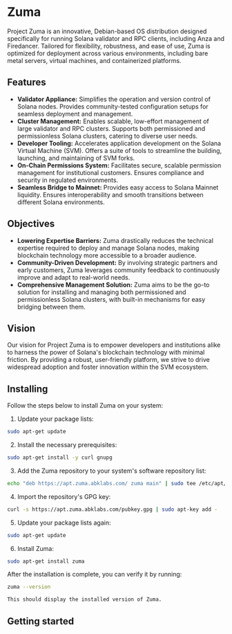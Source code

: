 # Zuma

Project Zuma is an innovative, Debian-based OS distribution designed specifically for running Solana validator and RPC clients, including Anza and Firedancer. Tailored for flexibility, robustness, and ease of use, Zuma is optimized for deployment across various environments, including bare metal servers, virtual machines, and containerized platforms.

## Features

- **Validator Appliance:** Simplifies the operation and version control of Solana nodes. Provides community-tested configuration setups for seamless deployment and management.
- **Cluster Management:** Enables scalable, low-effort management of large validator and RPC clusters. Supports both permissioned and permissionless Solana clusters, catering to diverse user needs.
- **Developer Tooling:** Accelerates application development on the Solana Virtual Machine (SVM). Offers a suite of tools to streamline the building, launching, and maintaining of SVM forks.
- **On-Chain Permissions System:** Facilitates secure, scalable permission management for institutional customers. Ensures compliance and security in regulated environments.
- **Seamless Bridge to Mainnet:** Provides easy access to Solana Mainnet liquidity. Ensures interoperability and smooth transitions between different Solana environments.

## Objectives

- **Lowering Expertise Barriers:** Zuma drastically reduces the technical expertise required to deploy and manage Solana nodes, making blockchain technology more accessible to a broader audience.
- **Community-Driven Development:** By involving strategic partners and early customers, Zuma leverages community feedback to continuously improve and adapt to real-world needs.
- **Comprehensive Management Solution:** Zuma aims to be the go-to solution for installing and managing both permissioned and permissionless Solana clusters, with built-in mechanisms for easy bridging between them.

## Vision

Our vision for Project Zuma is to empower developers and institutions alike to harness the power of Solana's blockchain technology with minimal friction. By providing a robust, user-friendly platform, we strive to drive widespread adoption and foster innovation within the SVM ecosystem.

## Installing

Follow the steps below to install Zuma on your system:

1. Update your package lists:

```bash
sudo apt-get update
```

2. Install the necessary prerequisites:

```bash
sudo apt-get install -y curl gnupg
```

3. Add the Zuma repository to your system's software repository list:

```bash
echo "deb https://apt.zuma.abklabs.com/ zuma main" | sudo tee /etc/apt/sources.list.d/zuma.list
```

4. Import the repository's GPG key:

```bash
curl -s https://apt.zuma.abklabs.com/pubkey.gpg | sudo apt-key add -
```

5. Update your package lists again:

```bash
sudo apt-get update
```

6. Install Zuma:

```bash
sudo apt-get install zuma
```

After the installation is complete, you can verify it by running:

```bash
zuma --version

This should display the installed version of Zuma.
```

## Getting started
